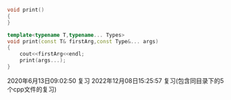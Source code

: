 ```cpp
void print()
{
}

template<typename T,typename... Types>
void print(const T& firstArg,const Type&... args)
{
    cout<<firstArg<<endl;
    print(args...);
}
```


2020年6月13日09:02:50 复习
2022年12月08日15:25:57 复习(包含同目录下的5个cpp文件的复习)